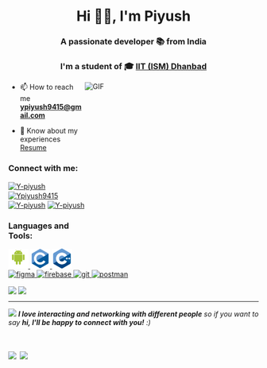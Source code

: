 <h1 align="center">Hi 👋🏻, I'm Piyush</h1>
<h3 align="center">A passionate developer 📚 from India</h3>
<h3 align="center">I'm a student of
    🎓 <a href="https://www.iitism.ac.in/">IIT (ISM) Dhanbad</a></h3>

<img align="right" alt="GIF" src="https://media.giphy.com/media/SWoSkN6DxTszqIKEqv/giphy.gif" width="350" height="350"/>

- 📫 How to reach me **ypiyush9415@gmail.com**

- 📄 Know about my experiences [Resume](https://drive.google.com/file/d/1aucBSnrpxdiaP6inZl0HjXcopbJfULCJ/view?usp=sharing)
<h3 align="left">Connect with me:</h3>
<p align="left">

<a href="https://linkedin.com/in/piyush-y-75349b19b" target="blank"><img align="center" src="https://cdn.jsdelivr.net/npm/simple-icons@3.0.1/icons/linkedin.svg" alt="Y-piyush" height="30" width="40" /></a>
<a href="https://www.codechef.com/users/ypiyush9415" target="blank"><img align="center" src="https://cdn.jsdelivr.net/npm/simple-icons@3.1.0/icons/codechef.svg" alt="Ypiyush9415" height="30" width="40" /></a>
<a href="https://www.hackerrank.com/Ypiyush9415" target="blank"><img align="center" src="https://cdn.jsdelivr.net/npm/simple-icons@3.0.1/icons/hackerrank.svg" alt="Y-piyush" height="30" width="40" /></a>
<a href="https://codeforces.com/profile/Y_piyush9415" target="blank"><img align="center" src="https://cdn.jsdelivr.net/npm/simple-icons@3.0.1/icons/codeforces.svg" alt="Y-piyush" height="30" width="40" /></a>
</p>
<h3 align="left">Languages and Tools:</h3>
<p align="left"> <a href="https://developer.android.com" target="_blank"> <img src="https://raw.githubusercontent.com/devicons/devicon/master/icons/android/android-original-wordmark.svg" alt="android" width="40" height="40"/> </a> <a href="https://www.cprogramming.com/" target="_blank"> <img src="https://raw.githubusercontent.com/devicons/devicon/master/icons/c/c-original.svg" alt="c" width="40" height="40"/> </a> <a href="https://www.w3schools.com/cpp/" target="_blank"> <img src="https://raw.githubusercontent.com/devicons/devicon/master/icons/cplusplus/cplusplus-original.svg" alt="cplusplus" width="40" height="40"/> </a> <a href="https://www.figma.com/" target="_blank"> <img src="https://www.vectorlogo.zone/logos/figma/figma-icon.svg" alt="figma" width="40" height="40"/> </a> <a href="https://firebase.google.com/" target="_blank"> <img src="https://www.vectorlogo.zone/logos/firebase/firebase-icon.svg" alt="firebase" width="40" height="40"/> </a> <a href="https://git-scm.com/" target="_blank"> <img src="https://www.vectorlogo.zone/logos/git-scm/git-scm-icon.svg" alt="git" width="40" height="40"/> </a> <a href="https://www.java.com" target="_blank">  <a href="https://postman.com" target="_blank"> <img src="https://www.vectorlogo.zone/logos/getpostman/getpostman-icon.svg" alt="postman" width="40" height="40"/> </a> </p>

<img align="center" src="https://github-readme-stats.vercel.app/api?username=Y-piyush&bg_color=30,e96443,904e95&title_color=fff&text_color=fff">
<img align="center" src="https://github-readme-stats.vercel.app/api/top-langs/?username=Y-piyush&layout=compact">


--- 
<img src="https://media.giphy.com/media/LnQjpWaON8nhr21vNW/giphy.gif" width="60"> <em><b>I love interacting and networking with different people</b> so if you want to say <b>hi, I'll be happy to connect with you!</b> :)</em><br/> 


<h1 align="left"> 
    <a href="https://www.linkedin.com/in/piyush-y-75349b19b">
    <img src="https://img.shields.io/badge/-Piyush-blue?style=flat-square&logo=Linkedin&logoColor=white&link=https://www.linkedin.com/in/piyush-y-75349b19b"/></a>
    <a href="mailto:ypiysh9415@gmail.com">
    <img src="https://img.shields.io/badge/-ypiyush9415@gmail.com-c14438?style=flat-square&logo=Gmail&logoColor=white&link=mailto:ypiysh9415@gmail.com"/></a>
</h1>
